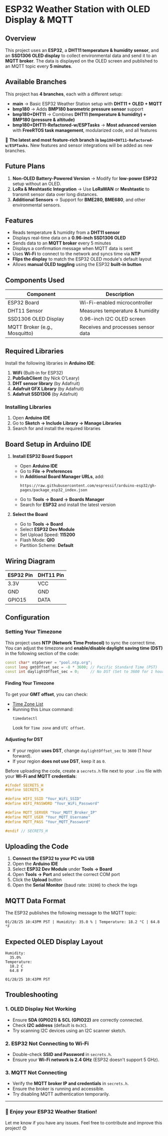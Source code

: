 # ESP32 Weather Station with OLED Display & MQTT

## Overview
This project uses an **ESP32**, a **DHT11 temperature & humidity sensor**, and an **SSD1306 OLED display** to collect environmental data and send it to an **MQTT broker**. The data is displayed on the OLED screen and published to an MQTT topic every **5 minutes**.

## Available Branches
This project has **4 branches**, each with a different setup:

- **main** → Basic ESP32 Weather Station setup with **DHT11 + OLED + MQTT**
- **bmp180** → Adds **BMP180 barometric pressure sensor** support
- **bmp180+DHT11** → Combines **DHT11 (temperature & humidity) + BMP180 (pressure & altitude)**
- **bmp180+DHT11-Refactored-w/ESPTasks** → **Most advanced version** with **FreeRTOS task management**, modularized code, and all features

🔹 **The latest and most feature-rich branch is `bmp180+DHT11-Refactored-w/ESPTasks`.** New features and sensor integrations will be added as new branches.

## Future Plans
1. **Non-OLED Battery-Powered Version** → Modify for **low-power ESP32** setup without an OLED.
2. **LoRa & Meshtastic Integration** → Use **LoRaWAN** or **Meshtastic** to transmit sensor data over long distances.
3. **Additional Sensors** → Support for **BME280, BME680**, and other environmental sensors.

## Features
- Reads temperature & humidity from a **DHT11 sensor**
- Displays real-time data on a **0.96-inch SSD1306 OLED**
- Sends data to an **MQTT broker** every 5 minutes
- Displays a confirmation message when MQTT data is sent
- Uses **Wi-Fi** to connect to the network and syncs time via **NTP**
- **Flips the display** to match the ESP32 OLED module's default layout
- Allows **manual OLED toggling** using the ESP32 **built-in button**

## Components Used
| Component             | Description                   |
|----------------------|-----------------------------|
| ESP32 Board         | Wi-Fi-enabled microcontroller |
| DHT11 Sensor       | Measures temperature & humidity |
| SSD1306 OLED Display | 0.96-inch I2C OLED screen  |
| MQTT Broker (e.g., Mosquitto) | Receives and processes sensor data |

## Required Libraries
Install the following libraries in **Arduino IDE**:

1. **WiFi** (Built-in for ESP32)
2. **PubSubClient** (by Nick O'Leary)
3. **DHT sensor library** (by Adafruit)
4. **Adafruit GFX Library** (by Adafruit)
5. **Adafruit SSD1306** (by Adafruit)

### Installing Libraries
1. Open **Arduino IDE**
2. Go to **Sketch → Include Library → Manage Libraries**
3. Search for and install the required libraries

## Board Setup in Arduino IDE
1. **Install ESP32 Board Support**
   - Open **Arduino IDE**
   - Go to **File → Preferences**
   - In **Additional Board Manager URLs**, add:
     ```
     https://raw.githubusercontent.com/espressif/arduino-esp32/gh-pages/package_esp32_index.json
     ```
   - Go to **Tools → Board → Boards Manager**
   - Search for **ESP32** and install the latest version

2. **Select the Board**
   - Go to **Tools → Board**
   - Select **ESP32 Dev Module**
   - Set Upload Speed: **115200**
   - Flash Mode: **QIO**
   - Partition Scheme: **Default**

## Wiring Diagram
| ESP32 Pin | DHT11 Pin |
|-----------|----------|
| 3.3V      | VCC      |
| GND       | GND      |
| GPIO15    | DATA     |

## Configuration

### Setting Your Timezone
This project uses **NTP (Network Time Protocol)** to sync the correct time. You can adjust the timezone and **enable/disable daylight saving time (DST)** in the following section of the code:

```cpp
const char* ntpServer = "pool.ntp.org";
const long gmtOffset_sec = -8 * 3600; // Pacific Standard Time (PST)
const int daylightOffset_sec = 0;     // No DST (Set to 3600 for 1 hour DST adjustment)
```

#### Finding Your Timezone
To get your **GMT offset**, you can check:
- [Time Zone List](https://en.wikipedia.org/wiki/List_of_UTC_time_offsets)
- Running this Linux command:
  ```bash
  timedatectl
  ```
  Look for `Time zone` and `UTC offset`.

#### Adjusting for DST
- If your region **uses DST**, change `daylightOffset_sec` to `3600` (1 hour forward).
- If your region **does not use DST**, keep it as `0`.

Before uploading the code, create a `secrets.h` file next to your `.ino` file with your **Wi-Fi and MQTT credentials**:

```cpp
#ifndef SECRETS_H
#define SECRETS_H

#define WIFI_SSID "Your_WiFi_SSID"
#define WIFI_PASSWORD "Your_WiFi_Password"

#define MQTT_SERVER "Your_MQTT_Broker_IP"
#define MQTT_USER "Your_MQTT_Username"
#define MQTT_PASS "Your_MQTT_Password"

#endif // SECRETS_H
```

## Uploading the Code
1. **Connect the ESP32 to your PC via USB**
2. Open the **Arduino IDE**
3. Select **ESP32 Dev Module** under **Tools → Board**
4. Open **Tools → Port** and select the correct COM port
5. Click the **Upload** button
6. Open the **Serial Monitor** (baud rate: `19200`) to check the logs

## MQTT Data Format
The ESP32 publishes the following message to the MQTT topic:
```plaintext
01/28/25 10:43PM PST | Humidity: 35.0 % | Temperature: 18.2 °C | 64.8 °F
```

## Expected OLED Display Layout
```
Humidity:
  35.0%
Temperature:
  18.2 C
  64.8 F

01/28/25 10:43PM PST
```

## Troubleshooting
### 1. **OLED Display Not Working**
- Ensure **SDA (GPIO21) & SCL (GPIO22)** are correctly connected.
- Check **I2C address** (default is `0x3C`).
- Try scanning I2C devices using an I2C scanner sketch.

### 2. **ESP32 Not Connecting to Wi-Fi**
- Double-check **SSID and Password** in `secrets.h`.
- Ensure your **Wi-Fi network is 2.4 GHz** (ESP32 doesn't support 5 GHz).

### 3. **MQTT Not Connecting**
- Verify the **MQTT broker IP and credentials** in `secrets.h`.
- Ensure the broker is running and accessible.
- Try disabling MQTT authentication temporarily.

---
### 🚀 Enjoy your ESP32 Weather Station!
Let me know if you have any issues. Feel free to contribute and improve this project! 😊

